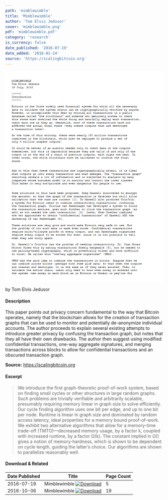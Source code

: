 ```yaml
---
path: 'mimblewimble'
title: 'Mimblewimble'
author: 'Tom Elvis Jedusor'
cover: 'mimblewimble.png'
pdf: 'mimblewimble.pdf'
category: 'research'
is_currency: false
date_published: '2016-07-19'
date_added: '2018-01-24'
source: 'https://scalingbitcoin.org'
---
```


[![Cover of the Paper](/covers/mimblewimble.png)](/pdf/mimblewimble.pdf)

by Tom Elvis Jedusor

#### Description
This paper points out privacy concern fundamental to the way that Bitcoin operates, namely that the blockchain allows for the creation of transaction graphs that can be used to monitor and potentially de-anonymize individual accounts. The author proceeds to explain several existing attempts to introduce greater privacy by confusing the transaction graph, but notes that they all have their own drawbacks. The author then suggest using modified confidential transactions, one-way aggregate signatures, and merging transactions across blocks to allow for confidential transactions and an obscured transaction graph.

**Source:** https://scalingbitcoin.org

#### Excerpt
> We introduce the first graph-theoretic proof-of-work system, based on finding small cycles or other structures in large random graphs. Such problems are trivially verifiable and arbitrarily scalable, presumably requiring memory linear in graph size to solve efficiently. Our cycle finding algorithm uses one bit per edge, and up to one bit per node. Runtime is linear in graph size and dominated by random access latency, ideal properties for a memory bound proof-of-work. We exhibit two alternative algorithms that allow for a memory-time trade-off (TMTO)—decreased memory usage, by a factor k, coupled with increased runtime, by a factor Ω(k). The constant implied in Ω() gives a notion of memory-hardness, which is shown to be dependent on cycle length, guiding the latter’s choice. Our algorithms are shown to parallelize reasonably well.

#### Download & Related
Date Published | Title                                                                          | Page Count
---------------|--------------------------------------------------------------------------------|------------
2016-07-19     | Mimblewimble [![Download](/assets/download_cloud.svg)](/pdf/mimblewimble.pdf)  | 5
2016-10-06     | Mimblewimble [![Download](/assets/download_cloud.svg)](/pdf/mimblewimble_followup.pdf) | 19
